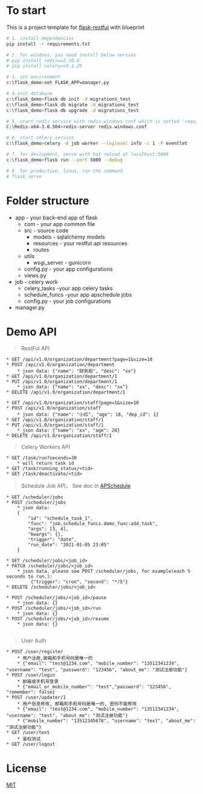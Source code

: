 
# To start

This is a project template for [flask-restful](https://github.com/flask-restful/flask-restful) with blueprint

```bash
# 1. install dependencies
pip install -r requirements.txt

# 2. for windows, you need install below version 
# pip install redis==2.10.6
# pip install celery==3.1.25 

# 3. set environment 
c:\flask_demo>set FLASK_APP=manager.py

# 4.init database
c:\flask_demo>flask db init -d migrations_test
c:\flask_demo>flask db migrate -d migrations_test
c:\flask_demo>flask db upgrade -d migrations_test

# 5. start redis service with redis.windows.conf which is setted 'requirepass 123456'
C:\Redis-x64-3.0.504>redis-server redis.windows.conf

# 6. start celery service
c:\flask_demo>celery -A job worker --loglevel info -c 1 -P eventlet

# 7. for devlopment, serve with hot reload at localhost:5000
c:\flask_demo>flask run --port 5000 --debug

# 8. for production, linux, run the command
# flask serve

```

# Folder structure
* app - your back-end app of flask
    * com - your app common file 
    * src - source code
        * models - sqlalchemy models
        * resources - your restful api resources
        * routes
    * utils        
        * wsgi_server - gunicorn
    * config.py - your app configurations
    * views.py
* job - celery work
    * celery_tasks -your app celery tasks
    * schedule_funcs -your app apschedule jobs
    * config.py - your job configurations
* manager.py

# Demo API
> RestFul API
```
* GET /api/v1.0/organization/department?page=1&size=10
* POST /api/v1.0/organization/department
    * json data: {"name": "财务部", "desc": "xx"}
* GET /api/v1.0/organization/department/1
* PUT /api/v1.0/organization/department/1 
    * json data: {"name": "xx", "desc": "xx"}
* DELETE /api/v1.0/organization/department/1  

* GET /api/v1.0/organization/staff?page=1&size=10
* POST /api/v1.0/organization/staff
    * json data: {"name": "小红", "age": 18, "dep_id": 1}
* GET /api/v1.0/organization/staff/1
* PUT /api/v1.0/organization/staff/1 
    * json data: {"name": "xx", "age": 20}
* DELETE /api/v1.0/organization/staff/1  
```

> Celery Workers API
```
* GET /task/run?seconds=30
    * will return task id
* GET /task/running_status/<tid>
* GET /task/deactivate/<tid>
```

> Schedule Job API， See doc in [APSchedule](https://apscheduler.readthedocs.io/en/latest/userguide.html#basic-concepts)
```
* GET /scheduler/jobs
* POST /scheduler/jobs
    * json data: 
    {
        "id": "schedule_task_1", 
        "func": "job.schedule_funcs.demo_func:add_task", 
        "args": [3, 4], 
        "kwargs": {},
        "trigger": "date",
        "run_date": "2021-01-05 23:05"
    }

* GET /scheduler/jobs/<job_id>
* PATCH /scheduler/jobs/<job_id>
    * json data, please see POST /scheduler/jobs, for example(each 5 seconds to run,):
         {"trigger": "cron", "second": "*/5"}
* DELETE /scheduler/jobs/<job_id>
    
* POST /scheduler/jobs/<job_id>/pause
    * json data: {}
* POST /scheduler/jobs/<job_id>/run
    * json data: {}
* POST /scheduler/jobs/<job_id>/resume
    * json data: {}
 
```

> User Auth
```
* POST /user/register
    * 用户注册,邮箱和手机号码是唯一的
    * {"email": "test@1234.com", "mobile_number": "13512341234", "username": "test", "password": "123456", "about_me": "测试注册功能"}
* POST /user/login
    * 邮箱或手机号登录
    * {"email_or_mobile_number": "test","password": "123456", "remember": false}
* POST /user/updater/1
    * 用户信息修改, 邮箱和手机号码是唯一的, 密码不能修改
    * {"email": "test@1234.com", "mobile_number": "13512341234", "username": "test", "about_me": "测试注册功能"}
    * {"mobile_number": "13512345678", "username": "test", "about_me": "测试注册功能"}
* GET /user/test
    * 鉴权测试
* GET /user/logout
```


# License
[MIT](http://opensource.org/licenses/MIT)
